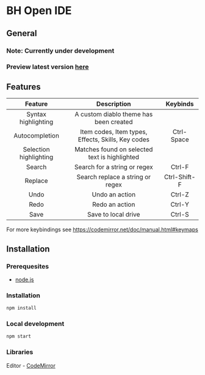 # BH Open IDE

## General

### Note: Currently under development

### Preview latest version [here]()

## Features

|         Feature        |                     Description                    |   Keybinds  |
|:----------------------:|:--------------------------------------------------:|:------------:|
|   Syntax highlighting  |       A custom diablo theme has been created       |              |
|     Autocompletion     | Item codes, Item types, Effects, Skills, Key codes |  Ctrl-Space  |
| Selection highlighting | Matches found on selected text is highlighted      |              |
|         Search         |            Search for a string or regex            |    Ctrl-F    |
| Replace                | Search replace a string or regex                   | Ctrl-Shift-F |
| Undo                   | Undo an action                                     | Ctrl-Z       |
| Redo                   | Redo an action                                     | Ctrl-Y       |
| Save                   | Save to local drive                                | Ctrl-S       |

For more keybindings see https://codemirror.net/doc/manual.html#keymaps

## Installation

### Prerequesites

* [node.js](https://nodejs.org/)

### Installation

```bash
npm install
```

### Local development

```bash
npm start
```

### Libraries

Editor - [CodeMirror](https://codemirror.net/)

